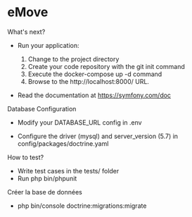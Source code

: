 # eMove


 What's next?


  * Run your application:
    1. Change to the project directory
    2. Create your code repository with the git init command
    3. Execute the docker-compose up -d command
    4. Browse to the http://localhost:8000/ URL.


  * Read the documentation at https://symfony.com/doc


 Database Configuration


  * Modify your DATABASE_URL config in .env

  * Configure the driver (mysql) and
    server_version (5.7) in config/packages/doctrine.yaml


 How to test?


  * Write test cases in the tests/ folder
  * Run php bin/phpunit
  
  Créer la base de données 
  
   * php bin/console doctrine:migrations:migrate
